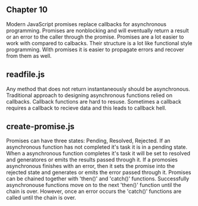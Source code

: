## Chapter 10

Modern JavaScript promises replace callbacks for asynchronous programming. Promises are nonblocking and will eventually return a result or an error to the caller through the promise. Promises are a lot easier to work with compared to calbacks. Their structure is a lot like functional style programming. With promises it is easier to propagate errors and recover from them as well.

## readfile.js
Any method that does not return instantaneously should be asynchronous. Traditional approach to designing asynchronous functions relied on callbacks. Callback functions are hard to resuse. Sometimes a callback requires a callback to recieve data and this leads to callback hell.

## create-promise.js
Promises can have three states: Pending, Resolved, Rejected. If an asynchronous function has not completed it's task it is in a pending state. When a asynchronous function completes it's task it will be set to resolved and generatores or emits the results passed through it. If a promosies asynchronous finishes with an error, then it sets the promise into the rejected state and generates or emits the error passed through it. Promises can be chained together with 'then()' and 'catch()' functions. Successfully asynchronouse functions move on to the next 'then()' function until the chain is over. However, once an error occurs the 'catch()' functions are called until the chain is over.
